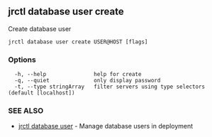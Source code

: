 ## jrctl database user create

Create database user

```
jrctl database user create USER@HOST [flags]
```

### Options

```
  -h, --help               help for create
  -q, --quiet              only display password
  -t, --type stringArray   filter servers using type selectors (default [localhost])
```

### SEE ALSO

* [jrctl database user](jrctl_database_user.md)	 - Manage database users in deployment

